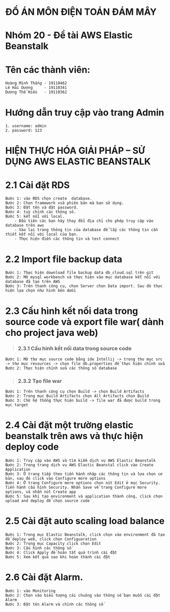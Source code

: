 # ĐỒ ÁN MÔN ĐIỆN TOÁN ĐÁM MÂY
# Nhóm 20 - Đề tài AWS Elastic Beanstalk
# Tên các thành viên:
    Hoàng Minh Thắng - 19110462
    Lê Hải Dương     - 19110341
    Dương Thế Hiếu   - 19110362

# Hướng dẫn truy cập vào trang Admin
    1. username: admin
    2. password: 123


# HIỆN THỰC HÓA GIẢI PHÁP – SỬ DỤNG AWS ELASTIC BEANSTALK

 # 2.1 Cài đặt RDS
 
    Bước 1: vào RDS chọn create  database.
    Bước 2: Chọn framework vsà phiên bản mà bạn sữ dụng.
    Bước 3: Đặt tên và đặt password.
    Bước 4: tuỳ chỉnh các thông sô.
    Bước 5: kết nỗi với local.
        - Đầu tiên các bạn hãy thay đổi địa chỉ cho phép truy cập vào database trên aws
        - Vào lại trang thông tin của database để lấy các thông tin cần thiết kết nối với local của bạn.
        - Thực hiện điền các thông tin và test connect
 
 # 2.2 Import file backup data
 
    Bước 1: Thực hiện download file backup data db_cloud.sql trên git
    Bước 2: Mở mysql workbench và thực hiện vào mục database kết nối với database đã tạo trên AWS
    Bước 3: Trên thanh công cụ, chọn Server chọn Data import. Sau đó thực hiện lựa chọn như hình bên dưới
 
 # 2.3 Cấu hình kết nối data trong source code và export file war( dành cho project java web)
 > ### 2.3.1 Cấu hình kết nối data trong source code
 
    Bước 1: Mở thư mục source code bằng ide Intellij -> trong thư mục src -> thư mục resources -> chọn file db.properties để thực hiện chỉnh sửa
    Bước 2: Thực hiện chỉnh sửa các thông số database
 

 > ### 2.3.2 Tạo file war

    Bước 1: Trên thanh công cụ chọn Build -> chọn Build Artifacts
    Bước 2: Trong mục Build Artifacts chọn All Artifacts chọn Build
    Bước 3: Chờ hệ thống thực hiện build -> file war đã được build trong mục target

# 2.4 Cài đặt một trường elastic beanstalk trên aws và thực hiện deploy code

    Bước 1: Truy cập vào AWS và tìm kiếm dịch vụ AWS Elastic Beanstalk
    Bước 2: Trong trang dịch vụ AWS Elastic Beanstal click vào Create Application
    Bước 3: Ở trang tiếp theo tiến hành nhập các thông tin và lựa chọn cơ bản, sau đó click vào Configure more options
    Bước 4: Ở trang Configure more options chọn nút Edit ở mục Security. Tiến hành cấu hình Security. Nhấn Save về trang Configure more options, và nhấn nút Create app
    Bước 5: Sau khi tạo environment và application thành công, click chọn upload and deploy để chọn source code 
# 2.5 Cài đặt auto scaling load balance
    Bước 1: Trong mục Elastic Beanstalk, click chọn vào environment đã tạo để deploy web, click chọn Configuaration
    Bước 2: Trong mục Capacity click chọn Edit
    Bước 3: Cấu hình các thông số
    Bước 4: Click Apply để hoàn tất quá trình cài đặt
    Bước 5: Xem kết quả sao khi hoàn thành cài đặt 
# 2.6 Cài đặt Alarm.
    Bước 1: vào Monitoring 
    Bước 2: Chọn vào biểu tượng cái chuông vào thông số bạn muốn cài đặt Alarm
    Bước 3: Đặt tên Alarm và chỉnh các thông số
